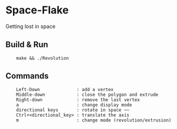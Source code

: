# Space-Flake
Getting lost in space

## Build & Run
	
		make && ./Revolution

## Commands

		Left-Down              : add a vertex
		Middle-down            : close the polygon and extrude
		Right-down             : remove the last vertex
		a                      : change display mode
		directional keys       : rotate in space ~~
		Ctrl+<directional_key> : translate the axis
		m                      : change mode (revolution/extrusion)
